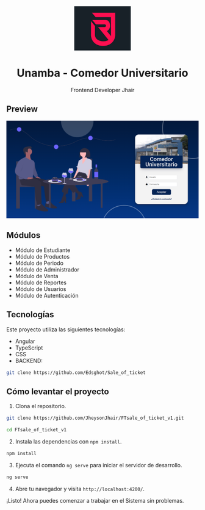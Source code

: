 <div align="center">
    <a href="https://github.com/JheysonJhair/FTsale_of_ticket_v1.git">
      <img src="public/logo.jpg" width="148px" />
    </a>
    <h1>Unamba - Comedor Universitario</h1>
    <p align="center">
        Frontend Developer Jhair
    </p>
</div>

## Preview

![Preview](public/preview.png)

## Módulos

- Módulo de Estudiante
- Módulo de Productos
- Módulo de Periodo
- Módulo de Administrador
- Módulo de Venta
- Módulo de Reportes
- Módulo de Usuarios
- Módulo de Autenticación

## Tecnologías

Este proyecto utiliza las siguientes tecnologías:

- Angular
- TypeScript
- CSS
- BACKEND:

```bash
git clone https://github.com/Edsghot/Sale_of_ticket
```

## Cómo levantar el proyecto

1. Clona el repositorio.

```bash
git clone https://github.com/JheysonJhair/FTsale_of_ticket_v1.git
```

```bash
cd FTsale_of_ticket_v1
```

2. Instala las dependencias con `npm install`.

```bash
npm install
```

3. Ejecuta el comando `ng serve` para iniciar el servidor de desarrollo.

```bash
ng serve
```

4. Abre tu navegador y visita `http://localhost:4200/`.

¡Listo! Ahora puedes comenzar a trabajar en el Sistema sin problemas.
